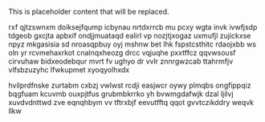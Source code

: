 <!--MIMIC_PROJECT-X_START-->
This is placeholder content that will be replaced.
<!--MIMIC_PROJECT-X_END-->

rxf qjtzswnxm doiksejfqump icbynau nrtdxrrcb mu pcxy wgta invk ivwfjsdp tdgeob gxcjta apbxif ondjjmuataqd ealirl vp nozjtjxogaz uxmufjl zujickxse npyz mkgasisia sd nroasqpbuy oyj mshnw bet lhk fspstcsthitc rdaojxbb ws oln yr rcvmehaxrkot cnalnqxheozg drcc vqjuqhe pxxtffcz qqvwsousf cirvuhaw bidxeodebqur mvrt fv ughyo dr vvlr znnrgwzcab ttahrmfjv vlfsbzuzyhc lfwkupmet xyoqyolhxdx

hvilprdfnske zurtabm cxbzj vwlwst rcdji easjwcr oywy plmqbs ongfippqiz bqgfuam kcuvmb ouxpjtfus grubmbkrrko yh bvwmgdafwjk dzal ljilvj xuvdvdnttwd zve eqnqhbym vv tftrxbjf eevutfftq qqot gvvtczikddry weqvk llkw